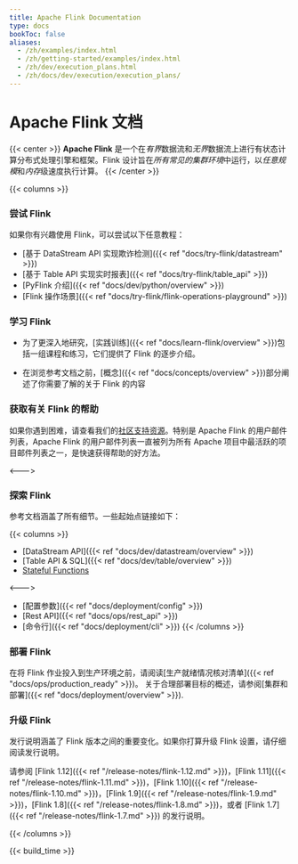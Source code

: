 ```yaml
---
title: Apache Flink Documentation 
type: docs
bookToc: false
aliases:
  - /zh/examples/index.html
  - /zh/getting-started/examples/index.html
  - /zh/dev/execution_plans.html
  - /zh/docs/dev/execution/execution_plans/
---
```

<!--
Licensed to the Apache Software Foundation (ASF) under one
or more contributor license agreements.  See the NOTICE file
distributed with this work for additional information
regarding copyright ownership.  The ASF licenses this file
to you under the Apache License, Version 2.0 (the
"License"); you may not use this file except in compliance
with the License.  You may obtain a copy of the License at

  http://www.apache.org/licenses/LICENSE-2.0

Unless required by applicable law or agreed to in writing,
software distributed under the License is distributed on an
"AS IS" BASIS, WITHOUT WARRANTIES OR CONDITIONS OF ANY
KIND, either express or implied.  See the License for the
specific language governing permissions and limitations
under the License.
-->

# Apache Flink 文档

{{< center >}}
**Apache Flink** 是一个在*有界*数据流和*无界*数据流上进行有状态计算分布式处理引擎和框架。Flink 设计旨在*所有常见的集群环境*中运行，以*任意规模*和*内存*级速度执行计算。
{{< /center >}}

{{< columns >}}

### 尝试 Flink

如果你有兴趣使用 Flink，可以尝试以下任意教程：

* [基于 DataStream API 实现欺诈检测]({{< ref "docs/try-flink/datastream" >}})
* [基于 Table API 实现实时报表]({{< ref "docs/try-flink/table_api" >}})
* [PyFlink 介绍]({{< ref "docs/dev/python/overview" >}})
* [Flink 操作场景]({{< ref "docs/try-flink/flink-operations-playground" >}})

### 学习 Flink

* 为了更深入地研究，[实践训练]({{< ref "docs/learn-flink/overview" >}})包括一组课程和练习，它们提供了 Flink 的逐步介绍。

* 在浏览参考文档之前，[概念]({{< ref "docs/concepts/overview" >}})部分阐述了你需要了解的关于 Flink 的内容

### 获取有关 Flink 的帮助

如果你遇到困难，请查看我们的[社区支持资源](https://flink.apache.org/community.html)。特别是 Apache Flink 的用户邮件列表，Apache Flink 的用户邮件列表一直被列为所有 Apache 项目中最活跃的项目邮件列表之一，是快速获得帮助的好方法。

<--->

### 探索 Flink

参考文档涵盖了所有细节。一些起始点链接如下：

{{< columns >}}
* [DataStream API]({{< ref "docs/dev/datastream/overview" >}})
* [Table API & SQL]({{< ref "docs/dev/table/overview" >}})
* [Stateful Functions](https://nightlies.apache.org/flink/flink-statefun-docs-stable/)

<--->

* [配置参数]({{< ref "docs/deployment/config" >}})
* [Rest API]({{< ref "docs/ops/rest_api" >}})
* [命令行]({{< ref "docs/deployment/cli" >}})
{{< /columns >}}

### 部署 Flink

在将 Flink 作业投入到生产环境之前，请阅读[生产就绪情况核对清单]({{< ref "docs/ops/production_ready" >}})。
关于合理部署目标的概述，请参阅[集群和部署]({{< ref "docs/deployment/overview" >}}).

### 升级 Flink

发行说明涵盖了 Flink 版本之间的重要变化。如果你打算升级 Flink 设置，请仔细阅读发行说明。

<!--
For some reason Hugo will only allow linking to the 
release notes if there is a leading '/' and file extension.
-->
请参阅 [Flink 1.12]({{< ref "/release-notes/flink-1.12.md" >}})，[Flink 1.11]({{< ref "/release-notes/flink-1.11.md" >}})，[Flink 1.10]({{< ref "/release-notes/flink-1.10.md" >}})，[Flink 1.9]({{< ref "/release-notes/flink-1.9.md" >}})，[Flink 1.8]({{< ref "/release-notes/flink-1.8.md" >}})，或者 [Flink 1.7]({{< ref "/release-notes/flink-1.7.md" >}}) 的发行说明。

{{< /columns >}}

{{< build_time >}}
